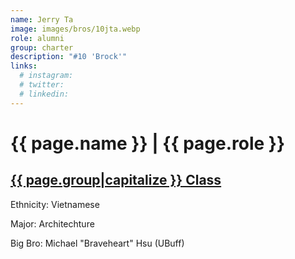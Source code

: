 ```yaml
---
name: Jerry Ta
image: images/bros/10jta.webp
role: alumni
group: charter
description: "#10 'Brock'"
links:
  # instagram: 
  # twitter: 
  # linkedin: 
---
```


# {{ page.name }} | {{ page.role }} 
    
## [{{ page.group|capitalize }} Class](/ah/{{page.group}}s)
    
Ethnicity: Vietnamese

Major: Architechture

Big Bro: Michael "Braveheart" Hsu (UBuff)


